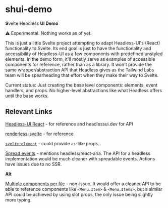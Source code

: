 # shui-demo

**S**velte **H**eadless **UI Demo**

⚠ Experimental. Nothing works as of yet.

This is just a little Svelte project attempting to adapt Headless-UI's (React) functionality to Svelte. Its end goal is just to have the functionality and accessibility of Headless-UI as a few components with predefined unstyled elements. In the demo form, it'll mostly serve as examples of accessible components for reference, rather than as a library. It won't provide the same wrapper/abstraction API that Headless gives as the Tailwind Labs team will be spearheading that effort when they make their way to Svelte.

Current status: Just creating the base level components: elements, event handlers, and props. No higher-level abstractions like what Headless offers until the base works.

## Relevant Links

[Headless-UI React](https://github.com/tailwindlabs/headlessui/tree/main/packages/%40headlessui-react/src/components) - for reference and headlessui.dev for API

[renderless-svelte](https://github.com/stephane-vanraes/renderless-svelte/tree/master/src) - for reference

[`svelte:element`](https://github.com/sveltejs/svelte/pull/5481) - could provide `as`-like props.

[Spread events](https://github.com/sveltejs/svelte/issues/5112) - mentions headless/react-aria. The API for a headless implementation would be much cleaner with spreadable events. Actions have issues due to no SSR.

**Alt**

[Multiple components per file](https://github.com/sveltejs/svelte/issues/2940) - non-issue. It would offer a cleaner API to be able to reference components like `<Menu.Item>` & `<Menu.Items>`, but a similar API could be achieved by using slot props, the only issue being slightly more typing.
